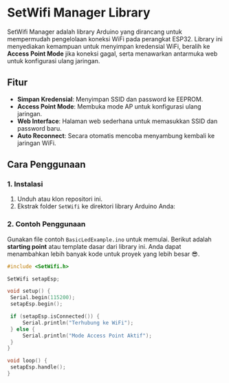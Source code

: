 # SetWifi Manager Library

SetWifi Manager adalah library Arduino yang dirancang untuk mempermudah pengelolaan koneksi WiFi pada perangkat ESP32. Library ini menyediakan kemampuan untuk menyimpan kredensial WiFi, beralih ke **Access Point Mode** jika koneksi gagal, serta menawarkan antarmuka web untuk konfigurasi ulang jaringan.

## Fitur
- **Simpan Kredensial**: Menyimpan SSID dan password ke EEPROM.
- **Access Point Mode**: Membuka mode AP untuk konfigurasi ulang jaringan.
- **Web Interface**: Halaman web sederhana untuk memasukkan SSID dan password baru.
- **Auto Reconnect**: Secara otomatis mencoba menyambung kembali ke jaringan WiFi.

## Cara Penggunaan

### 1. Instalasi
1. Unduh atau klon repositori ini.
2. Ekstrak folder `SetWifi` ke direktori library Arduino Anda:


### 2. Contoh Penggunaan
Gunakan file contoh `BasicLedExample.ino` untuk memulai. 
Berikut adalah **starting point** atau template dasar dari library ini. Anda dapat menambahkan lebih banyak kode untuk proyek yang lebih besar 😎.

```cpp
#include <SetWifi.h>

SetWifi setapEsp;

void setup() {
 Serial.begin(115200);
 setapEsp.begin();

 if (setapEsp.isConnected()) {
     Serial.println("Terhubung ke WiFi");
 } else {
     Serial.println("Mode Access Point Aktif");
 }
}

void loop() {
 setapEsp.handle();
}
